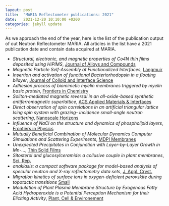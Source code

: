 ```yaml
---
layout: post
title:  "MARIA Reflectometer publications: 2021"
date:   2021-12-20 10:10:00 +0200
categories: jekyll update
---
```



As we approach the end of the year, here is the list of the publication output of out Neutron Reflectometer MARIA. All articles in the list have a 2021 publication date and contain data acquired at MARIA.

- *Structural, electronic, and magnetic properties of Co4N thin films deposited using HiPIMS*, [Journal of Alloys and Compounds](https://doi.org/10.1016/j.jallcom.2020.158052)
- *Magnetic Particle Self-Assembly at Functionalized Interfaces*, [Langmuir](https://doi.org/10.1021/acs.langmuir.0c03235) 
- *Insertion and activation of functional Bacteriorhodopsin in a floating bilayer*, [Journal of Colloid and Interface Science](https://doi.org/10.1016/j.jcis.2021.03.155)
- *Adhesion process of biomimetic myelin membranes triggered by myelin basic protein*, [Frontiers in Chemistry](https://doi.org/10.3389/fchem.2021.631277)
- *Soliton-mediated magnetic reversal in an all-oxide-based synthetic antiferromagnetic superlattice*, [ACS Applied Materials & Interfaces](https://doi.org/10.1021/acsami.1c02506)
- *Direct observation of spin correlations in an artificial triangular lattice Ising spin system with grazing- incidence small-angle neutron scattering*, [Nanoscale Horizons](https://doi.org/10.1039/d1nh00043h)
- *Influence of NaCl on the structure and dynamics of phospholipid layers*, [Frontiers in Physics](https://doi.org/10.3389/fphy.2021.628219)
- *Mutually Beneficial Combination of Molecular Dynamics Computer Simulations and Scattering Experiments*, [MDPI Membranes](https://www.mdpi.com/2077-0375/11/7/507)
- *Unexpected Precipitates in Conjunction with Layer-by-Layer Growth in Mn-…*, [Thin Solid Films](https://doi.org/10.1016/j.tsf.2021.138862)
- *Sitosterol and glucosylceramide: a collusive couple in plant membranes*, [Sci. Rep.](https://doi.org/10.1038/s41598-021-00696-7)
- *anaklasis: a compact software package for model-based analysis of specular neutron and X-ray reflectometry data sets*, [J. Appl. Cryst.](https://doi.org/10.1107/S1600576721009262)
- *Migration kinetics of surface ions in oxygen-deficient perovskite during topotactic transitions* [Small](https://doi.org/10.1002/smll.202104356)
- *Modulation of Plant Plasma Membrane Structure by Exogenous Fatty Acid Hydroperoxide is a Potential Perception Mechanism for their Eliciting Activity*, [Plant, Cell & Environement](https://doi.org/10.22541/au.161468800.08766598/v1)

